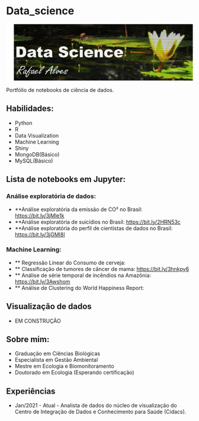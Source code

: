 # Data_science

![banner](https://github.com/Rass16/Data_science/blob/main/banner.jpg)

Portfólio de notebooks de ciência de dados.

## Habilidades: 
* Python
* R
* Data Visualization
* Machine Learning
* Shiny
* MongoDB(Básico)
* MySQL(Básico)

## Lista de notebooks em Jupyter:

### Análise exploratória de dados:

* **Análise exploratória da emissão de CO² no Brasil: https://bit.ly/3jMle1k
* **Análise exploratória de suicídios no Brasil: https://bit.ly/2HRN53c
* **Análise exploratória do perfil de cientistas de dados no Brasil: https://bit.ly/3jGMI8l

### Machine Learning:

* ** Regressão Linear do Consumo de cerveja:
* ** Classificação de tumores de câncer de mama: https://bit.ly/3hnkpy6
* ** Análise de série temporal de incêndios na Amazônia: https://bit.ly/3Awshom
* ** Análise de Clustering do World Happiness Report:

## Visualização de dados

* EM CONSTRUÇÃO 

## Sobre mim:

* Graduação em Ciências Biológicas
* Especialista em Gestão Ambiental
* Mestre em Ecologia e Biomonitoramento
* Doutorado em Ecologia (Esperando certificação)

## Experiências

* Jan/2021 - Atual - Analista de dados do núcleo de visualização do Centro de Integração de Dados e Conhecimento para Saúde (Cidacs).


